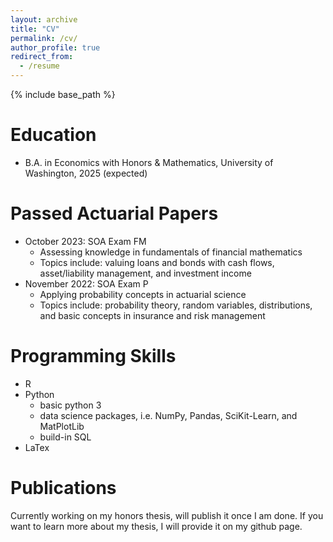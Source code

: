 ```yaml
---
layout: archive
title: "CV"
permalink: /cv/
author_profile: true
redirect_from:
  - /resume
---
```


{% include base_path %}

# Education

-   B.A. in Economics with Honors & Mathematics, University of Washington, 2025 (expected)

# Passed Actuarial Papers

-   October 2023: SOA Exam FM
    -   Assessing knowledge in fundamentals of financial mathematics
    -   Topics include: valuing loans and bonds with cash flows, asset/liability management, and investment income
-   November 2022: SOA Exam P
    -   Applying probability concepts in actuarial science
    -   Topics include: probability theory, random variables, distributions, and basic concepts in insurance and risk management

# Programming Skills

-   R
-   Python
    -   basic python 3
    -   data science packages, i.e. NumPy, Pandas, SciKit-Learn, and MatPlotLib
    -   build-in SQL
-   LaTex

# Publications

Currently working on my honors thesis, will publish it once I am done. If you want to learn more about my thesis, I will provide it on my github page.